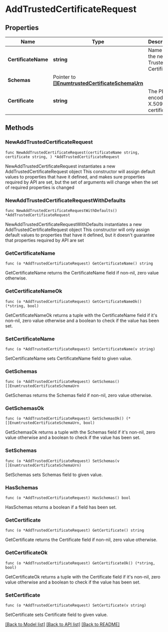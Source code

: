 # AddTrustedCertificateRequest

## Properties

Name | Type | Description | Notes
------------ | ------------- | ------------- | -------------
**CertificateName** | **string** | Name of the new Trusted Certificate | 
**Schemas** | Pointer to [**[]EnumtrustedCertificateSchemaUrn**](EnumtrustedCertificateSchemaUrn.md) |  | [optional] 
**Certificate** | **string** | The PEM-encoded X.509v3 certificate. | 

## Methods

### NewAddTrustedCertificateRequest

`func NewAddTrustedCertificateRequest(certificateName string, certificate string, ) *AddTrustedCertificateRequest`

NewAddTrustedCertificateRequest instantiates a new AddTrustedCertificateRequest object
This constructor will assign default values to properties that have it defined,
and makes sure properties required by API are set, but the set of arguments
will change when the set of required properties is changed

### NewAddTrustedCertificateRequestWithDefaults

`func NewAddTrustedCertificateRequestWithDefaults() *AddTrustedCertificateRequest`

NewAddTrustedCertificateRequestWithDefaults instantiates a new AddTrustedCertificateRequest object
This constructor will only assign default values to properties that have it defined,
but it doesn't guarantee that properties required by API are set

### GetCertificateName

`func (o *AddTrustedCertificateRequest) GetCertificateName() string`

GetCertificateName returns the CertificateName field if non-nil, zero value otherwise.

### GetCertificateNameOk

`func (o *AddTrustedCertificateRequest) GetCertificateNameOk() (*string, bool)`

GetCertificateNameOk returns a tuple with the CertificateName field if it's non-nil, zero value otherwise
and a boolean to check if the value has been set.

### SetCertificateName

`func (o *AddTrustedCertificateRequest) SetCertificateName(v string)`

SetCertificateName sets CertificateName field to given value.


### GetSchemas

`func (o *AddTrustedCertificateRequest) GetSchemas() []EnumtrustedCertificateSchemaUrn`

GetSchemas returns the Schemas field if non-nil, zero value otherwise.

### GetSchemasOk

`func (o *AddTrustedCertificateRequest) GetSchemasOk() (*[]EnumtrustedCertificateSchemaUrn, bool)`

GetSchemasOk returns a tuple with the Schemas field if it's non-nil, zero value otherwise
and a boolean to check if the value has been set.

### SetSchemas

`func (o *AddTrustedCertificateRequest) SetSchemas(v []EnumtrustedCertificateSchemaUrn)`

SetSchemas sets Schemas field to given value.

### HasSchemas

`func (o *AddTrustedCertificateRequest) HasSchemas() bool`

HasSchemas returns a boolean if a field has been set.

### GetCertificate

`func (o *AddTrustedCertificateRequest) GetCertificate() string`

GetCertificate returns the Certificate field if non-nil, zero value otherwise.

### GetCertificateOk

`func (o *AddTrustedCertificateRequest) GetCertificateOk() (*string, bool)`

GetCertificateOk returns a tuple with the Certificate field if it's non-nil, zero value otherwise
and a boolean to check if the value has been set.

### SetCertificate

`func (o *AddTrustedCertificateRequest) SetCertificate(v string)`

SetCertificate sets Certificate field to given value.



[[Back to Model list]](../README.md#documentation-for-models) [[Back to API list]](../README.md#documentation-for-api-endpoints) [[Back to README]](../README.md)



